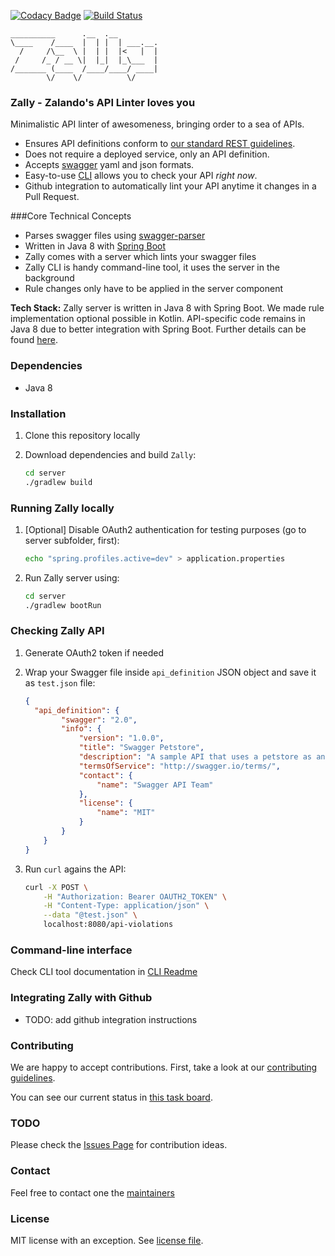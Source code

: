 [![Codacy Badge](https://api.codacy.com/project/badge/Grade/05a7515011504c06b1cb35ede27ac7d4)](https://www.codacy.com/app/zally/zally?utm_source=github.com&utm_medium=referral&utm_content=zalando-incubator/zally&utm_campaign=badger)
[![Build Status](https://travis-ci.org/zalando-incubator/zally.svg?branch=master)](https://travis-ci.org/zalando-incubator/zally)

    __________      .__  .__
    \____    /____  |  | |  | ___.__.
      /     /\__  \ |  | |  |<   |  |
     /     /_ / __ \|  |_|  |_\___  |
    /_______ (____  /____/____/ ____|
            \/    \/          \/

### Zally - Zalando's API Linter loves you

Minimalistic API linter of awesomeness, bringing order to a sea of APIs.

- Ensures API definitions conform to
[our standard REST guidelines](http://zalando.github.io/restful-api-guidelines/).
- Does not require a deployed service, only an API definition.
- Accepts [swagger](swagger.io) yaml and json formats.
- Easy-to-use [CLI](cli/README.md) allows you to check your API *right now*.
- Github integration to automatically lint your API anytime it changes in a Pull Request.


###Core Technical Concepts

- Parses swagger files using [swagger-parser](https://github.com/swagger-api/swagger-parser)
- Written in Java 8 with [Spring Boot](https://github.com/spring-projects/spring-boot)
- Zally comes with a server which lints your swagger files
- Zally CLI is handy command-line tool, it uses the server in the background
- Rule changes only have to be applied in the server component

**Tech Stack:** Zally server is written in Java 8 with Spring Boot. We made rule implementation
optional possible in Kotlin. API-specific code remains in Java 8 due to better integration with
Spring Boot. Further details can be found [here](https://github.com/zalando-incubator/zally/pull/65#issuecomment-269474831).


### Dependencies

- Java 8


### Installation

1. Clone this repository locally

2. Download dependencies and build `Zally`:
    ```bash
    cd server
    ./gradlew build
    ```

### Running Zally locally

1. [Optional] Disable OAuth2 authentication for testing purposes (go to server subfolder, first):
    ```bash
    echo "spring.profiles.active=dev" > application.properties
    ```

2. Run Zally server using:
    ```bash
    cd server
    ./gradlew bootRun
    ```

### Checking Zally API

1. Generate OAuth2 token if needed

2. Wrap your Swagger file inside `api_definition` JSON object and save it as `test.json` file:
    ```json
    {
      "api_definition": {
            "swagger": "2.0",
            "info": {
                "version": "1.0.0",
                "title": "Swagger Petstore",
                "description": "A sample API that uses a petstore as an example to demonstrate features in the swagger-2.0 specification",
                "termsOfService": "http://swagger.io/terms/",
                "contact": {
                    "name": "Swagger API Team"
                },
                "license": {
                    "name": "MIT"
                }
            }
        }
    }
    ```

3. Run `curl` agains the API:
    ```bash
    curl -X POST \
        -H "Authorization: Bearer OAUTH2_TOKEN" \
        -H "Content-Type: application/json" \
        --data "@test.json" \
        localhost:8080/api-violations
    ```

### Command-line interface

Check CLI tool documentation in [CLI Readme](cli/README.md)


### Integrating Zally with Github

- TODO: add github integration instructions


### Contributing

We are happy to accept contributions. First, take a look at our [contributing guidelines](CONTRIBUTING.md).

You can see our current status in [this task board](https://github.com/zalando-incubator/zally/projects/1).


### TODO

Please check the [Issues Page](https://github.com/zalando-incubator/zally/issues)
for contribution ideas.


### Contact

Feel free to contact one the [maintainers](MAINTAINERS)


### License

MIT license with an exception. See [license file](LICENSE).
